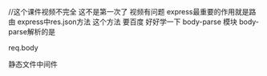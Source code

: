 //这个课件视频不完全 这不是第一次了  视频有问题
express最重要的作用就是路由
express中res.json方法  这个方法 要百度 好好学一下
body-parse 模块
body-parse解析的是


req.body

静态文件中间件

